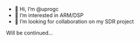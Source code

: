 - 👋 Hi, I’m @uprogc
- 👀 I’m interested in ARM/DSP
- 💞️ I’m looking for collaboration on my SDR project

Will be continued...

<!---
uprogc/uprogc is a ✨ special ✨ repository because its `README.md` (this file) appears on your GitHub profile.
You can click the Preview link to take a look at your changes.
--->
